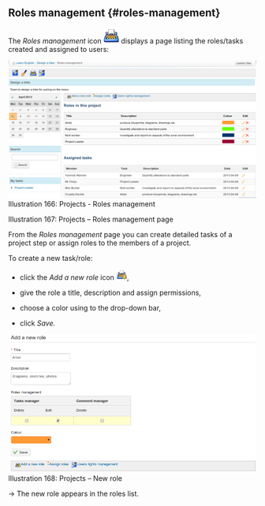## Roles management {#roles-management}

The _Roles management_ icon ![](../assets/graphics311.png) displays a page listing the roles/tasks created and assigned to users:

![](../assets/graphics322.png)Illustration 166: Projects - Roles management

Illustration 167: Projects – Roles management page

From the _Roles management_ page you can create detailed tasks of a project step or assign roles to the members of a project.

To create a new task/role:

*   click the _Add a new role_ icon ![](../assets/graphics313.gif),

*   give the role a title, description and assign permissions,

*   choose a color using to the drop-down bar,

*   click _Save._

![](../assets/graphics316.png)Illustration 168: Projects – New role

→ The new role appears in the roles list.